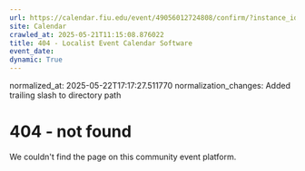```yaml
---
url: https://calendar.fiu.edu/event/49056012724808/confirm/?instance_id=49056012775015&return=https%3A%2F%2Fcalendar.fiu.edu%2Fcalendar%3Fevent_types%255B%255D%3D121720
site: Calendar
crawled_at: 2025-05-21T11:15:08.876022
title: 404 - Localist Event Calendar Software
event_date: 
dynamic: True
---
```

normalized_at: 2025-05-22T17:17:27.511770
normalization_changes: Added trailing slash to directory path

# 404 - not found
We couldn't find the page on this community event platform.

